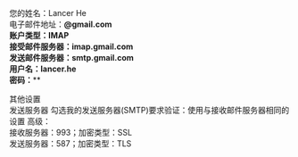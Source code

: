 您的姓名：Lancer He  
电子邮件地址：****@gmail.com  
账户类型：IMAP  
接受邮件服务器：imap.gmail.com  
发送邮件服务器：smtp.gmail.com  
用户名：lancer.he  
密码：******  

其他设置  
发送服务器
勾选我的发送服务器(SMTP)要求验证：使用与接收邮件服务器相同的设置
高级：  
接收服务器：993；加密类型：SSL  
发送服务器：587；加密类型：TLS  
